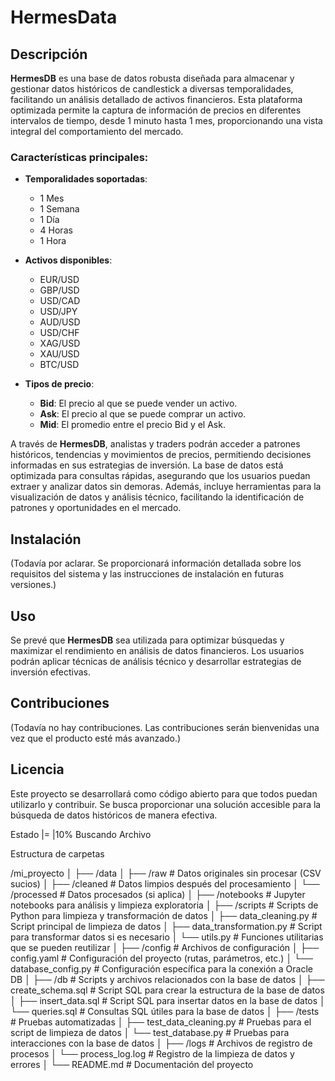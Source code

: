 # HermesData

## Descripción
**HermesDB** es una base de datos robusta diseñada para almacenar y gestionar datos históricos de candlestick a diversas temporalidades, facilitando un análisis detallado de activos financieros. Esta plataforma optimizada permite la captura de información de precios en diferentes intervalos de tiempo, desde 1 minuto hasta 1 mes, proporcionando una vista integral del comportamiento del mercado.

### Características principales:
- **Temporalidades soportadas**: 
  - 1 Mes
  - 1 Semana
  - 1 Día
  - 4 Horas
  - 1 Hora

- **Activos disponibles**: 
  - EUR/USD
  - GBP/USD
  - USD/CAD
  - USD/JPY
  - AUD/USD
  - USD/CHF
  - XAG/USD
  - XAU/USD
  - BTC/USD

- **Tipos de precio**: 
  - **Bid**: El precio al que se puede vender un activo.
  - **Ask**: El precio al que se puede comprar un activo.
  - **Mid**: El promedio entre el precio Bid y el Ask.

A través de **HermesDB**, analistas y traders podrán acceder a patrones históricos, tendencias y movimientos de precios, permitiendo decisiones informadas en sus estrategias de inversión. La base de datos está optimizada para consultas rápidas, asegurando que los usuarios puedan extraer y analizar datos sin demoras. Además, incluye herramientas para la visualización de datos y análisis técnico, facilitando la identificación de patrones y oportunidades en el mercado.

## Instalación
(Todavía por aclarar. Se proporcionará información detallada sobre los requisitos del sistema y las instrucciones de instalación en futuras versiones.)

## Uso
Se prevé que **HermesDB** sea utilizada para optimizar búsquedas y maximizar el rendimiento en análisis de datos financieros. Los usuarios podrán aplicar técnicas de análisis técnico y desarrollar estrategias de inversión efectivas.

## Contribuciones
(Todavía no hay contribuciones. Las contribuciones serán bienvenidas una vez que el producto esté más avanzado.)

## Licencia
Este proyecto se desarrollará como código abierto para que todos puedan utilizarlo y contribuir. Se busca proporcionar una solución accesible para la búsqueda de datos históricos de manera efectiva.

Estado |=                 |10%
Buscando Archivo

Estructura de carpetas

/mi_proyecto
│
├── /data
│   ├── /raw               # Datos originales sin procesar (CSV sucios)
│   ├── /cleaned           # Datos limpios después del procesamiento
│   └── /processed         # Datos procesados (si aplica)
│
├── /notebooks             # Jupyter notebooks para análisis y limpieza exploratoria
│
├── /scripts               # Scripts de Python para limpieza y transformación de datos
│   ├── data_cleaning.py   # Script principal de limpieza de datos
│   ├── data_transformation.py  # Script para transformar datos si es necesario
│   └── utils.py           # Funciones utilitarias que se pueden reutilizar
│
├── /config                # Archivos de configuración
│   ├── config.yaml        # Configuración del proyecto (rutas, parámetros, etc.)
│   └── database_config.py  # Configuración específica para la conexión a Oracle DB
│
├── /db                    # Scripts y archivos relacionados con la base de datos
│   ├── create_schema.sql   # Script SQL para crear la estructura de la base de datos
│   ├── insert_data.sql      # Script SQL para insertar datos en la base de datos
│   └── queries.sql          # Consultas SQL útiles para la base de datos
│
├── /tests                  # Pruebas automatizadas
│   ├── test_data_cleaning.py  # Pruebas para el script de limpieza de datos
│   └── test_database.py        # Pruebas para interacciones con la base de datos
│
├── /logs                   # Archivos de registro de procesos
│   └── process_log.log      # Registro de la limpieza de datos y errores
│
└── README.md               # Documentación del proyecto
